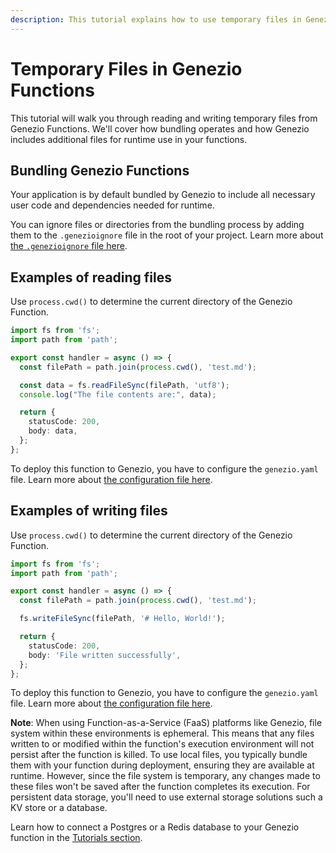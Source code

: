 ```yaml
---
description: This tutorial explains how to use temporary files in Genezio functions. Learn how to create, read, and delete temporary files in your functions.
---
```


# Temporary Files in Genezio Functions

<head>
  <title>Temporary Files in Genezio Functions | Genezio Documentation</title>
</head>

This tutorial will walk you through reading and writing temporary files from Genezio Functions.
We'll cover how bundling operates and how Genezio includes additional files for runtime use in your functions.

## Bundling Genezio Functions

Your application is by default bundled by Genezio to include all necessary user code and dependencies needed for runtime.

You can ignore files or directories from the bundling process by adding them to the `.genezioignore` file in the root of your project. Learn more about [the `.genezioignore` file here](/docs/project-structure/.genezioignore).

## Examples of reading files

Use `process.cwd()` to determine the current directory of the Genezio Function.

```typescript title="./server/index.mjs"
import fs from 'fs';
import path from 'path';

export const handler = async () => {
  const filePath = path.join(process.cwd(), 'test.md');

  const data = fs.readFileSync(filePath, 'utf8');
  console.log("The file contents are:", data);

  return {
    statusCode: 200,
    body: data,
  };
};
```

To deploy this function to Genezio, you have to configure the `genezio.yaml` file. Learn more about [the configuration file here](/docs/project-structure/genezio-configuration-file.md).

## Examples of writing files

Use `process.cwd()` to determine the current directory of the Genezio Function.

```typescript title="./server/index.mjs"
import fs from 'fs';
import path from 'path';

export const handler = async () => {
  const filePath = path.join(process.cwd(), 'test.md');

  fs.writeFileSync(filePath, '# Hello, World!');

  return {
    statusCode: 200,
    body: 'File written successfully',
  };
};
```

To deploy this function to Genezio, you have to configure the `genezio.yaml` file. Learn more about [the configuration file here](/docs/project-structure/genezio-configuration-file.md).

**Note**: When using Function-as-a-Service (FaaS) platforms like Genezio, file system within these environments is ephemeral. This means that any files written to or modified within the function's execution environment will not persist after the function is killed. To use local files, you typically bundle them with your function during deployment, ensuring they are available at runtime. However, since the file system is temporary, any changes made to these files won't be saved after the function completes its execution. For persistent data storage, you'll need to use external storage solutions such a KV store or a database.

Learn how to connect a Postgres or a Redis database to your Genezio function in the [Tutorials section](/docs/tutorials/).
